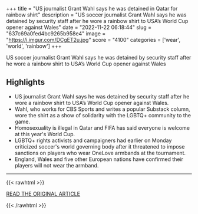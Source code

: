 +++
title = "US journalist Grant Wahl says he was detained in Qatar for rainbow shirt"
description = "US soccer journalist Grant Wahl says he was detained by security staff after he wore a rainbow shirt to USA’s World Cup opener against Wales"
date = "2022-11-22 06:18:44"
slug = "637c69a0fed4bc9265b958e4"
image = "https://i.imgur.com/DCgET2u.jpg"
score = "4100"
categories = ['wear', 'world', 'rainbow']
+++

US soccer journalist Grant Wahl says he was detained by security staff after he wore a rainbow shirt to USA’s World Cup opener against Wales

## Highlights

- US journalist Grant Wahl says he was detained by security staff after he wore a rainbow shirt to USA’s World Cup opener against Wales.
- Wahl, who works for CBS Sports and writes a popular Substack column, wore the shirt as a show of solidarity with the LGBTQ+ community to the game.
- Homosexuality is illegal in Qatar and FIFA has said everyone is welcome at this year's World Cup.
- LGBTQ+ rights activists and campaigners had earlier on Monday criticized soccer's world governing body after it threatened to impose sanctions on players who wear OneLove armbands at the tournament.
- England, Wales and five other European nations have confirmed their players will not wear the armband.

---

{{< rawhtml >}}
  <p class="article-category">
    <a target="_blank" href="https://www.theguardian.com/football/2022/nov/21/us-journalist-grant-wahl-says-he-was-detained-in-qatar-for-rainbow-shirt">READ THE ORIGINAL ARTICLE</a>
  </p>
{{< /rawhtml >}}
